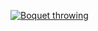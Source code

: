 [![Boquet throwing](http://farm4.staticflickr.com/3307/5788178581_a3bda172d0_n.jpg)](http://www.flickr.com/photos/dylane/5788178581/)
